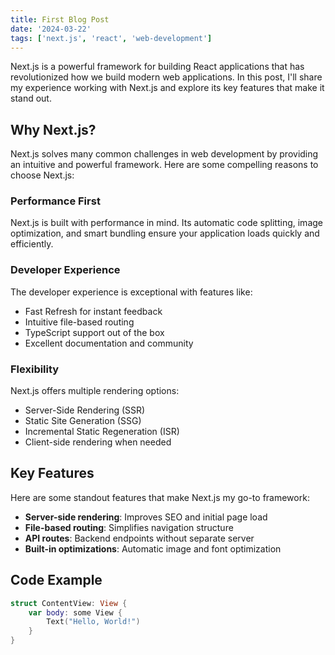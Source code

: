 ```yaml
---
title: First Blog Post
date: '2024-03-22'
tags: ['next.js', 'react', 'web-development']
---
```


Next.js is a powerful framework for building React applications that has revolutionized how we build modern web applications. In this post, I'll share my experience working with Next.js and explore its key features that make it stand out.

## Why Next.js?

Next.js solves many common challenges in web development by providing an intuitive and powerful framework. Here are some compelling reasons to choose Next.js:

### Performance First

Next.js is built with performance in mind. Its automatic code splitting, image optimization, and smart bundling ensure your application loads quickly and efficiently.

### Developer Experience

The developer experience is exceptional with features like:
- Fast Refresh for instant feedback
- Intuitive file-based routing
- TypeScript support out of the box
- Excellent documentation and community

### Flexibility

Next.js offers multiple rendering options:
- Server-Side Rendering (SSR)
- Static Site Generation (SSG)
- Incremental Static Regeneration (ISR)
- Client-side rendering when needed

## Key Features

Here are some standout features that make Next.js my go-to framework:

- **Server-side rendering**: Improves SEO and initial page load
- **File-based routing**: Simplifies navigation structure
- **API routes**: Backend endpoints without separate server
- **Built-in optimizations**: Automatic image and font optimization

## Code Example

```swift
struct ContentView: View {
    var body: some View {
        Text("Hello, World!")
    }
}
```
